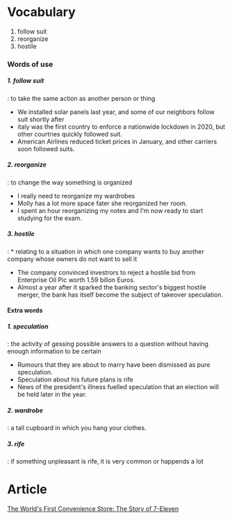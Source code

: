# Vocabulary
1. follow suit
2. reorganize
3. hostile

### Words of use
##### 1. follow suit
: to take the same action as another person or thing
- We installed solar panels last year, and some of our neighbors follow suit shortly after
- italy was the first country to enforce a nationwide lockdown in 2020, but other courtries quickly followed suit.
- American Airlines reduced ticket prices in January, and other carriers soon followed suits.
##### 2. reorganize
: to change the way something is organized
- I really need to reorganize my wardrobes
- Molly has a lot more space fater she reorganized her room.
- I spent an hour reorganizing my notes and I'm now ready to start studying  for the exam.
##### 3. hostile
: \* relating to a situation in which one company wants to buy another company whose owners do not want to sell it
- The company convinced investrors to reject a hostile bid from Enterprise Oil Pic worth 1.59 billon Euros.
- Almost a year after it sparked the banking sector's  biggest hostile merger, the bank has itself become the subject of takeover speculation.

#### Extra words
##### 1. speculation
: the activity of gessing possible answers to a question without having enough information to be certain
- Rumours that they are about to marry have been dismissed as pure speculation.
- Speculation about his future plans is rife
- News of the president's illness fuelled speculation that an election will be held later in the year.
##### 2. wardrobe
: a tall cupboard in which you hang your clothes.
##### 3. rife
: if something unpleasant is rife, it is very common or happends a lot

# Article
[The World's First Convenience Store: The Story of 7-Eleven](https://engoo.com/app/daily-news/article/the-worlds-first-convenience-store-the-story-of-7-eleven/z_BPrBlmEe-IIdedpjc3ow)

